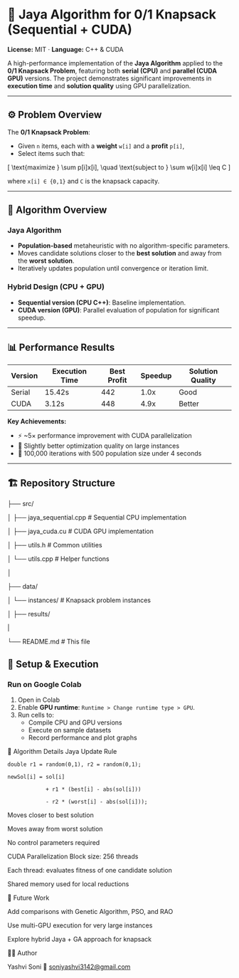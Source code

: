# 🧮 Jaya Algorithm for 0/1 Knapsack (Sequential + CUDA)  
**License:** MIT · **Language:** C++ & CUDA  

A high-performance implementation of the **Jaya Algorithm** applied to the **0/1 Knapsack Problem**, featuring both **serial (CPU)** and **parallel (CUDA GPU)** versions. The project demonstrates significant improvements in **execution time** and **solution quality** using GPU parallelization.  

---

## ⚙️ Problem Overview  

The **0/1 Knapsack Problem**:  
- Given `n` items, each with a **weight** `w[i]` and a **profit** `p[i]`,  
- Select items such that:  

\[
\text{maximize } \sum p[i]x[i], \quad \text{subject to } \sum w[i]x[i] \leq C
\]  

where `x[i] ∈ {0,1}` and `C` is the knapsack capacity.  

---

## 🧠 Algorithm Overview  

### Jaya Algorithm  
- **Population-based** metaheuristic with no algorithm-specific parameters.  
- Moves candidate solutions closer to the **best solution** and away from the **worst solution**.  
- Iteratively updates population until convergence or iteration limit.  

### Hybrid Design (CPU + GPU)  
- **Sequential version (CPU C++)**: Baseline implementation.  
- **CUDA version (GPU)**: Parallel evaluation of population for significant speedup.  

---

## 📊 Performance Results  

| Version   | Execution Time | Best Profit | Speedup | Solution Quality |
|-----------|----------------|-------------|---------|------------------|
| Serial    | 15.42s         | 442         | 1.0x    | Good             |
| CUDA      | 3.12s          | 448         | 4.9x    | Better           |

**Key Achievements:**  
- ⚡ ~5× performance improvement with CUDA parallelization  
- 🎯 Slightly better optimization quality on large instances  
- 🔄 100,000 iterations with 500 population size under 4 seconds  

---
## 🏗️ Repository Structure  

├── src/

│ ├── jaya_sequential.cpp # Sequential CPU implementation

│ ├── jaya_cuda.cu # CUDA GPU implementation

│ ├── utils.h # Common utilities

│ └── utils.cpp # Helper functions

│

├── data/

│ └── instances/ # Knapsack problem instances

│
├── results/

|

└── README.md # This file



## 🚀 Setup & Execution  

### Run on Google Colab  
1. Open in Colab
2. Enable **GPU runtime**: `Runtime > Change runtime type > GPU`.  
3. Run cells to:  
   - Compile CPU and GPU versions  
   - Execute on sample datasets  
   - Record performance and plot graphs  



🔬 Algorithm Details
Jaya Update Rule




    double r1 = random(0,1), r2 = random(0,1);
    
    newSol[i] = sol[i] 
    
                + r1 * (best[i] - abs(sol[i])) 
                
                - r2 * (worst[i] - abs(sol[i]));
                


Moves closer to best solution

Moves away from worst solution

No control parameters required

CUDA Parallelization
Block size: 256 threads

Each thread: evaluates fitness of one candidate solution

Shared memory used for local reductions


📌 Future Work


Add comparisons with Genetic Algorithm, PSO, and RAO

Use multi-GPU execution for very large instances

Explore hybrid Jaya + GA approach for knapsack

👨‍💻 Author


Yashvi Soni
📧 soniyashvi3142@gmail.com

